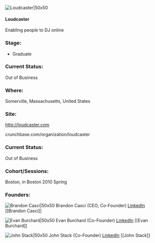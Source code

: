 

![Loudcaster|50x50](https://apimg.techstars.com/connect/images/image_files/5362/8748/300d/8a61/7800/0001/original/Loudcaster.jpg)

#### Loudcaster
Enabling people to DJ online

### Stage: 
 - Graduate 

### Current Status: 
Out of Business

### Where:
Somerville, Massachusetts, United States

### Site:
http://loudcaster.com



crunchbase.com/organization/loudcaster

### Current Status: 
Out of Business

### Cohort/Sessions: 
Boston, in Boston 2010 Spring

### Founders: 

![Brandon Casci|50x50](https://s3.amazonaws.com/photos.angel.co/users/28888-medium_jpg?1358458843) Brandon Casci (CEO, Co-Founder) [LinkedIn](https://linkedin.com/in/brandoncasci) [[Brandon Casci]]

![Evan Burchard|50x50](https://s3.amazonaws.com/founders-techstars-images/003E000000Qnk0JIAR.jpg) Evan Burchard (Co-Founder) [LinkedIn](https://) [[Evan Burchard]]

![John Stack|50x50](http://www.crunchbase.com/assets/images/resized/0005/0322/50322v2-max-150x150.jpg) John Stack (Co-Founder) [LinkedIn](https://linkedin.com/in/johnstack) [[John Stack]]


